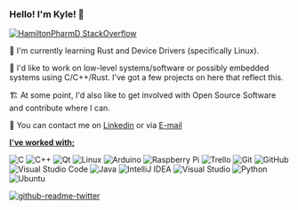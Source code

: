 ### Hello! I'm Kyle! 👋

[![HamiltonPharmD StackOverflow](https://stackoverflow-badge.herokuapp.com/api/StackOverflowBadge/14122375)]([https://stackoverflow.com/users/14122375/hamiltonpharmd](https://stackoverflow.com/users/13699926/kc101010))

🦀 I'm currently learning Rust and Device Drivers (specifically Linux). 

🤖 I'd like to work on low-level systems/software or possibly embedded systems using C/C++/Rust. I've got a few projects on here that reflect this.

🏗️ At some point, I'd also like to get involved with Open Source Software and contribute where I can.

📢 You can contact me on [Linkedin](https://www.linkedin.com/in/kyle-christie-02aa79193/) or via [E-mail](mailto:kctranslationservices@gmx.com)

<u><b>I've worked with;</u></b>

![C](https://img.shields.io/badge/c-%2300599C.svg?style=for-the-badge&logo=c&logoColor=white) 
![C++](https://img.shields.io/badge/c++-%2300599C.svg?style=for-the-badge&logo=c%2B%2B&logoColor=white)
![Qt](https://img.shields.io/badge/Qt-%23217346.svg?style=for-the-badge&logo=Qt&logoColor=white)
![Linux](https://img.shields.io/badge/Linux-FCC624?style=for-the-badge&logo=linux&logoColor=black) 
![Arduino](https://img.shields.io/badge/-Arduino-00979D?style=for-the-badge&logo=Arduino&logoColor=white) 
![Raspberry Pi](https://img.shields.io/badge/-RaspberryPi-C51A4A?style=for-the-badge&logo=Raspberry-Pi) 
![Trello](https://img.shields.io/badge/Trello-%23026AA7.svg?style=for-the-badge&logo=Trello&logoColor=white) 
![Git](https://img.shields.io/badge/git-%23F05033.svg?style=for-the-badge&logo=git&logoColor=white) 
![GitHub](https://img.shields.io/badge/github-%23121011.svg?style=for-the-badge&logo=github&logoColor=white) 
![Visual Studio Code](https://img.shields.io/badge/Visual%20Studio%20Code-0078d7.svg?style=for-the-badge&logo=visual-studio-code&logoColor=white) 
![Java](https://img.shields.io/badge/java-%23ED8B00.svg?style=for-the-badge&logo=java&logoColor=white) 
![IntelliJ IDEA](https://img.shields.io/badge/IntelliJIDEA-000000.svg?style=for-the-badge&logo=intellij-idea&logoColor=white) 
![Visual Studio](https://img.shields.io/badge/Visual%20Studio-5C2D91.svg?style=for-the-badge&logo=visual-studio&logoColor=white) 
![Python](https://img.shields.io/badge/python-3670A0?style=for-the-badge&logo=python&logoColor=ffdd54) 
![Ubuntu](https://img.shields.io/badge/Ubuntu-E95420?style=for-the-badge&logo=ubuntu&logoColor=white) 


[![github-readme-twitter](https://github-readme-twitter.gazf.vercel.app/api?id=KyleChr00194607)](https://github.com/gazf/github-readme-twitter)







<!--
**kc101010/kc101010** is a ✨ _special_ ✨ repository because its `README.md` (this file) appears on your GitHub profile.

Here are some ideas to get you started:

- 🔭 I’m currently working on ...
- 🌱 I’m currently learning ...
- 👯 I’m looking to collaborate on ...
- 🤔 I’m looking for help with ...
- 💬 Ask me about ...
- 📫 How to reach me: ...
- 😄 Pronouns: ...
- ⚡ Fun fact: ...
-->
